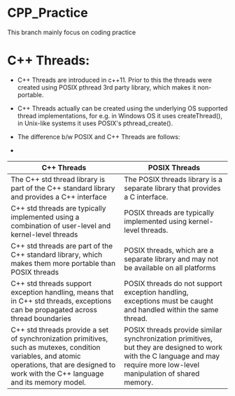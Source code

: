 # CPP_Practice
This branch mainly focus on coding practice


# C++ Threads:
 - C++ Threads are introduced in c++11. Prior to this the threads were created using POSIX pthread 3rd party library, which makes it non-portable.
 - C++ Threads actually can be created using the underlying OS supported thread implementations, for e.g. in Windows OS it uses createThread(), in Unix-like systems it uses POSIX's pthread_create().

 - The difference b/w POSIX and C++ Threads are follows:
 - 
| C++ Threads   | POSIX Threads |
|---|---|
| The C++ std thread library is part of the C++ standard library and provides a C++ interface              | The POSIX threads library is a separate library that provides a C interface. |
| C++ std threads are typically implemented using a combination of user-level and kernel-level threads     | POSIX threads are typically implemented using kernel-level threads. |
| C++ std threads are part of the C++ standard library, which makes them more portable than POSIX threads  | POSIX threads, which are a separate library and may not be available on all platforms   |
| C++ std threads support exception handling, means that in C++ std threads, exceptions can be propagated across thread boundaries| POSIX threads do not support exception handling, exceptions must be caught and handled within the same thread. |
| C++ std threads provide a set of synchronization primitives, such as mutexes, condition variables, and atomic operations, that are designed to work with the C++ language and its memory model.| POSIX threads provide similar synchronization primitives, but they are designed to work with the C language and may require more low-level manipulation of shared memory.|
